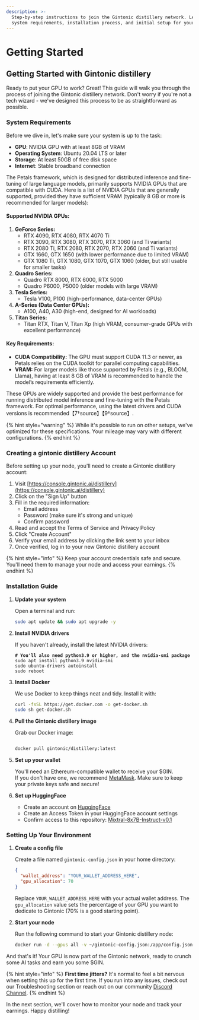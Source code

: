 ```yaml
---
description: >-
  Step-by-step instructions to join the Gintonic distillery network. Learn
  system requirements, installation process, and initial setup for your node.
---
```


# Getting Started

## Getting Started with Gintonic distillery

Ready to put your GPU to work? Great! This guide will walk you through the process of joining the Gintonic distillery network. Don't worry if you're not a tech wizard - we've designed this process to be as straightforward as possible.

### System Requirements

Before we dive in, let's make sure your system is up to the task:

* **GPU**: NVIDIA GPU with at least 8GB of VRAM
* **Operating System**: Ubuntu 20.04 LTS or later
* **Storage**: At least 50GB of free disk space
* **Internet**: Stable broadband connection

The Petals framework, which is designed for distributed inference and fine-tuning of large language models, primarily supports NVIDIA GPUs that are compatible with CUDA. Here is a list of NVIDIA GPUs that are generally supported, provided they have sufficient VRAM (typically 8 GB or more is recommended for larger models):

#### Supported NVIDIA GPUs:

1. **GeForce Series:**
   * RTX 4090, RTX 4080, RTX 4070 Ti
   * RTX 3090, RTX 3080, RTX 3070, RTX 3060 (and Ti variants)
   * RTX 2080 Ti, RTX 2080, RTX 2070, RTX 2060 (and Ti variants)
   * GTX 1660, GTX 1650 (with lower performance due to limited VRAM)
   * GTX 1080 Ti, GTX 1080, GTX 1070, GTX 1060 (older, but still usable for smaller tasks)
2. **Quadro Series:**
   * Quadro RTX 8000, RTX 6000, RTX 5000
   * Quadro P6000, P5000 (older models with large VRAM)
3. **Tesla Series:**
   * Tesla V100, P100 (high-performance, data-center GPUs)
4. **A-Series (Data Center GPUs):**
   * A100, A40, A30 (high-end, designed for AI workloads)
5. **Titan Series:**
   * Titan RTX, Titan V, Titan Xp (high VRAM, consumer-grade GPUs with excellent performance)

#### Key Requirements:

* **CUDA Compatibility:** The GPU must support CUDA 11.3 or newer, as Petals relies on the CUDA toolkit for parallel computing capabilities.
* **VRAM:** For larger models like those supported by Petals (e.g., BLOOM, Llama), having at least 8 GB of VRAM is recommended to handle the model’s requirements efficiently.

These GPUs are widely supported and provide the best performance for running distributed model inference and fine-tuning with the Petals framework. For optimal performance, using the latest drivers and CUDA versions is recommended【7†source】【9†source】.

{% hint style="warning" %}
While it's possible to run on other setups, we've optimized for these specifications. Your mileage may vary with different configurations.
{% endhint %}

### Creating a gintonic distillery Account

Before setting up your node, you'll need to create a Gintonic distillery account:

1. Visit [https://console.gintonic.ai/distillery](https://console.gintonic.ai/distillery)
2. Click on the "Sign Up" button
3. Fill in the required information:
   * Email address
   * Password (make sure it's strong and unique)
   * Confirm password
4. Read and accept the Terms of Service and Privacy Policy
5. Click "Create Account"
6. Verify your email address by clicking the link sent to your inbox
7. Once verified, log in to your new Gintonic distillery account

{% hint style="info" %}
Keep your account credentials safe and secure. You'll need them to manage your node and access your earnings.
{% endhint %}

### Installation Guide

1.  **Update your system**

    Open a terminal and run:

    ```bash
    sudo apt update && sudo apt upgrade -y
    ```
2.  **Install NVIDIA drivers**

    If you haven't already, install the latest NVIDIA drivers:

    <pre class="language-bash"><code class="lang-bash"><strong># You'll also need python3.9 or higher, and the nvidia-smi package
    </strong>sudo apt install python3.9 nvidia-smi
    sudo ubuntu-drivers autoinstall
    sudo reboot
    </code></pre>
3.  **Install Docker**

    We use Docker to keep things neat and tidy. Install it with:

    ```bash
    curl -fsSL https://get.docker.com -o get-docker.sh
    sudo sh get-docker.sh
    ```
4.  **Pull the Gintonic distillery image**

    Grab our Docker image:

    ```bash

    docker pull gintonic/distillery:latest 
    ```
5.  **Set up your wallet**

    You'll need an Ethereum-compatible wallet to receive your $GIN.\
    If you don't have one, we recommend [MetaMask](https://metamask.io/). Make sure to keep your private keys safe and secure!
6. **Set up HuggingFace**
   * Create an account on [HuggingFace](https://huggingface.co/)
   * Create an Access Token in your HuggingFace account settings
   * Confirm access to this repository: [Mixtral-8x7B-Instruct-v0.1](https://huggingface.co/mistralai/Mixtral-8x7B-Instruct-v0.1)

### Setting Up Your Environment

1.  **Create a config file**

    Create a file named `gintonic-config.json` in your home directory:

    ```json
    {
      "wallet_address": "YOUR_WALLET_ADDRESS_HERE",
      "gpu_allocation": 70
    }
    ```

    Replace `YOUR_WALLET_ADDRESS_HERE` with your actual wallet address. The `gpu_allocation` value sets the percentage of your GPU you want to dedicate to Gintonic (70% is a good starting point).
2.  **Start your node**

    Run the following command to start your Gintonic distillery node:

    ```bash
    docker run -d --gpus all -v ~/gintonic-config.json:/app/config.json gintonic/distillery:latest
    ```

And that's it! Your GPU is now part of the Gintonic network, ready to crunch some AI tasks and earn you some $GIN.

{% hint style="info" %}
**First time jitters?** It's normal to feel a bit nervous when setting this up for the first time. If you run into any issues, check out our Troubleshooting section or reach out on our community [Discord Channel](https://discord.gg/sGkz4RHz).
{% endhint %}

In the next section, we'll cover how to monitor your node and track your earnings. Happy distilling!
